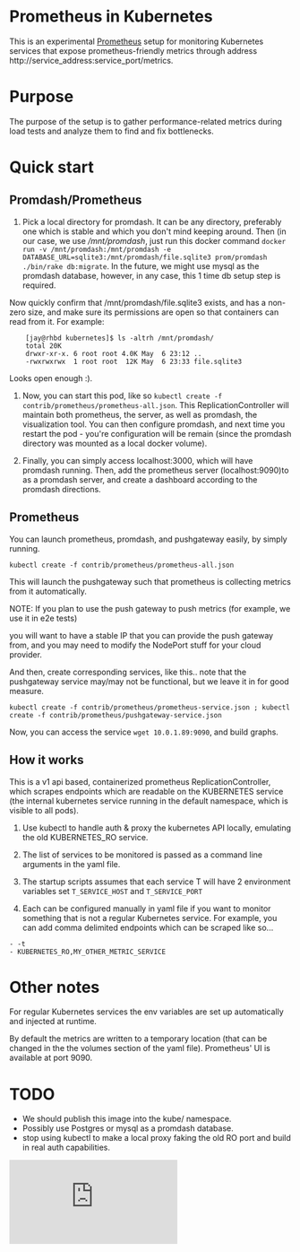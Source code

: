 # Prometheus in Kubernetes

This is an experimental [Prometheus](http://prometheus.io/) setup for monitoring
Kubernetes services that expose prometheus-friendly metrics through address
http://service_address:service_port/metrics.

# Purpose
The purpose of the setup is to gather performance-related metrics during load
tests and analyze them to find and fix bottlenecks.

# Quick start

## Promdash/Prometheus

1. Pick a local directory for promdash.  It can be any directory, preferably one which is stable and which you don't mind keeping around.  Then (in our case, we use */mnt/promdash*, just run this docker command `docker run -v /mnt/promdash:/mnt/promdash -e DATABASE_URL=sqlite3:/mnt/promdash/file.sqlite3 prom/promdash ./bin/rake db:migrate`.  In the future, we might use mysql as the promdash database, however, in any case, this 1 time db setup step is required.

Now quickly confirm that /mnt/promdash/file.sqlite3 exists, and has a non-zero size, and make sure its permissions are open so that containers can read from it.  For example:
```
    [jay@rhbd kubernetes]$ ls -altrh /mnt/promdash/
    total 20K
    drwxr-xr-x. 6 root root 4.0K May  6 23:12 ..
    -rwxrwxrwx  1 root root  12K May  6 23:33 file.sqlite3
```
Looks open enough :).  

1. Now, you can start this pod, like so `kubectl create -f contrib/prometheus/prometheus-all.json`.  This ReplicationController will maintain both prometheus, the server, as well as promdash, the visualization tool.  You can then configure promdash, and next time you restart the pod - you're configuration will be remain (since the promdash directory was mounted as a local docker volume).

1. Finally, you can simply access localhost:3000, which will have promdash running.  Then, add the prometheus server (localhost:9090)to as a promdash server, and create a dashboard according to the promdash directions.

## Prometheus 

You can launch prometheus, promdash, and pushgateway easily, by simply running.

`kubectl create -f contrib/prometheus/prometheus-all.json`

This will launch the pushgateway such that prometheus is collecting metrics from it automatically.

NOTE: If you plan to use the push gateway to push metrics (for example, we use it in e2e tests) 

you will want to have a stable IP that you can provide the push gateway from, and you may need to modify the NodePort stuff for your cloud provider.   

And then, create corresponding services, like this.. note that the pushgateway service may/may not be functional, but we leave it in for good measure.

`kubectl create -f contrib/prometheus/prometheus-service.json ; kubectl create -f contrib/prometheus/pushgateway-service.json`

Now, you can access the service `wget 10.0.1.89:9090`, and build graphs.


## How it works

This is a v1 api based, containerized prometheus ReplicationController, which scrapes endpoints which are readable on the KUBERNETES service (the internal kubernetes service running in the default namespace, which is visible to all pods).

1. Use kubectl to handle auth & proxy the kubernetes API locally, emulating the old KUBERNETES_RO service.

1. The list of services to be monitored is passed as a command line arguments in
the yaml file.

1. The startup scripts assumes that each service T will have
2 environment variables set ```T_SERVICE_HOST``` and ```T_SERVICE_PORT``` 

1. Each can be configured manually in yaml file if you want to monitor something
that is not a regular Kubernetes service.  For example, you can add comma delimited
endpoints which can be scraped like so...
```
- -t
- KUBERNETES_RO,MY_OTHER_METRIC_SERVICE
```

# Other notes

For regular Kubernetes services the env variables are set up automatically and injected at runtime. 

By default the metrics are written to a temporary location (that can be changed
in the the volumes section of the yaml file). Prometheus' UI is available 
at port 9090.

# TODO

- We should publish this image into the kube/ namespace.
- Possibly use Postgres or mysql as a promdash database.
- stop using kubectl to make a local proxy faking the old RO port and build in
  real auth capabilities.

[![Analytics](https://kubernetes-site.appspot.com/UA-36037335-10/GitHub/contrib/prometheus/README.md?pixel)]()

